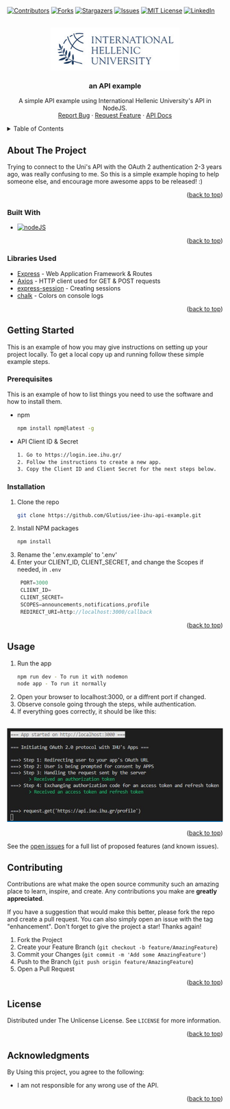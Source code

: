 
<a name="readme-top"></a>


<!-- PROJECT SHIELDS -->
[![Contributors][contributors-shield]][contributors-url]
[![Forks][forks-shield]][forks-url]
[![Stargazers][stars-shield]][stars-url]
[![Issues][issues-shield]][issues-url]
[![MIT License][license-shield]][license-url]
[![LinkedIn][linkedin-shield]][linkedin-url]



<!-- PROJECT LOGO -->
<br />
<div align="center">
  <a href="https://github.com/Glutius/iee-ihu-api-example">
    <img src="img/logo.jpg" alt="Logo" width="300" height="100">
  </a>

<h3 align="center">an API example</h3>

  <p align="center">
    A simple API example using International Hellenic University's API in NodeJS.
    <br />
    <a href="https://github.com/Glutius/iee-ihu-api-example/issues">Report Bug</a>
    ·
    <a href="https://github.com/Glutius/iee-ihu-api-example/issues">Request Feature</a>
    ·
    <a href="https://login.iee.ihu.gr/">API Docs</a>
  </p>
</div>



<!-- TABLE OF CONTENTS -->
<details>
  <summary>Table of Contents</summary>
  <ol>
    <li>
      <a href="#about-the-project">About The Project</a>
      <ul>
        <li><a href="#built-with">Built With</a></li>
        <li><a href="#libraries-used">Libraries Used</a></li>
      </ul>
    </li>
    <li>
      <a href="#getting-started">Getting Started</a>
      <ul>
        <li><a href="#prerequisites">Prerequisites</a></li>
        <li><a href="#installation">Installation</a></li>
      </ul>
    </li>
    <li><a href="#usage">Usage</a></li>
    <li><a href="#contributing">Contributing</a></li>
    <li><a href="#license">License</a></li>
    <li><a href="#acknowledgments">Acknowledgments</a></li>
  </ol>
</details>



<!-- ABOUT THE PROJECT -->
## About The Project

Trying to connect to the Uni's API with the OAuth 2 authentication 2-3 years ago, was really confusing to me.
So this is a simple example hoping to help someone else, and encourage more awesome apps to be released! :)
<!-- Here's a blank template to get started: To avoid retyping too much info. Do a search and replace with your text editor for the following: `github_username`, `repo_name`, `twitter_handle`, `linkedin_username`, `email_client`, `email`, `project_title`, `project_description` -->

<p align="right">(<a href="#readme-top">back to top</a>)</p>



### Built With

* [![nodeJS][nodeJS.org]][nodeJS-url]

<p align="right">(<a href="#readme-top">back to top</a>)</p>


### Libraries Used

* [Express](https://www.npmjs.com/package/express) - Web Application Framework & Routes
* [Axios](https://www.npmjs.com/package/axios) - HTTP client used for GET & POST requests
* [express-session](https://www.npmjs.com/package/express-session) - Creating sessions
* [chalk](https://www.npmjs.com/package/chalk) - Colors on console logs


<p align="right">(<a href="#readme-top">back to top</a>)</p>



<!-- GETTING STARTED -->
## Getting Started

This is an example of how you may give instructions on setting up your project locally.
To get a local copy up and running follow these simple example steps.

### Prerequisites

This is an example of how to list things you need to use the software and how to install them.
* npm
  ```sh
  npm install npm@latest -g
  ```

* API Client ID & Secret
  ```sh
  1. Go to https://login.iee.ihu.gr/
  2. Follow the instructions to create a new app.
  3. Copy the Client ID and Client Secret for the next steps below.
  ```

### Installation

1. Clone the repo
   ```sh
   git clone https://github.com/Glutius/iee-ihu-api-example.git
   ```
2. Install NPM packages
   ```sh
   npm install
   ```
3. Rename the '.env.example' to '.env'
3. Enter your CLIENT_ID, CLIENT_SECRET, and change the Scopes if needed, in `.env`
   ```js
	PORT=3000
	CLIENT_ID=
	CLIENT_SECRET=
	SCOPES=announcements,notifications,profile
	REDIRECT_URI=http://localhost:3000/callback
   ```

<p align="right">(<a href="#readme-top">back to top</a>)</p>



<!-- USAGE EXAMPLES -->
## Usage
1. Run the app
   ```sh
   npm run dev - To run it with nodemon
   node app - To run it normally
   ```
2. Open your browser to localhost:3000, or a diffrent port if changed.
3. Observe console going through the steps, while authentication.
4. If everything goes correctly, it should be like this:
<br>
<img src="img/usage.jpg" alt="Usage" >

<p align="right">(<a href="#readme-top">back to top</a>)</p>

See the [open issues](https://github.com/Glutius/iee-ihu-api-example/issues) for a full list of proposed features (and known issues).

<!-- CONTRIBUTING -->
## Contributing

Contributions are what make the open source community such an amazing place to learn, inspire, and create. Any contributions you make are **greatly appreciated**.

If you have a suggestion that would make this better, please fork the repo and create a pull request. You can also simply open an issue with the tag "enhancement".
Don't forget to give the project a star! Thanks again!

1. Fork the Project
2. Create your Feature Branch (`git checkout -b feature/AmazingFeature`)
3. Commit your Changes (`git commit -m 'Add some AmazingFeature'`)
4. Push to the Branch (`git push origin feature/AmazingFeature`)
5. Open a Pull Request

<p align="right">(<a href="#readme-top">back to top</a>)</p>



<!-- LICENSE -->
## License

Distributed under The Unlicense License. See `LICENSE` for more information.

<p align="right">(<a href="#readme-top">back to top</a>)</p>


<!-- ACKNOWLEDGMENTS -->
## Acknowledgments
By Using this project, you agree to the following:
* I am not responsible for any wrong use of the API.

<p align="right">(<a href="#readme-top">back to top</a>)</p>



<!-- MARKDOWN LINKS & IMAGES -->
<!-- https://www.markdownguide.org/basic-syntax/#reference-style-links -->
[contributors-shield]: https://img.shields.io/github/contributors/Glutius/iee-ihu-api-example.svg?style=for-the-badge
[contributors-url]: https://github.com/Glutius/iee-ihu-api-example/graphs/contributors
[forks-shield]: https://img.shields.io/github/forks/Glutius/iee-ihu-api-example.svg?style=for-the-badge
[forks-url]: https://github.com/Glutius/iee-ihu-api-example/network/members
[stars-shield]: https://img.shields.io/github/stars/Glutius/iee-ihu-api-example.svg?style=for-the-badge
[stars-url]: https://github.com/Glutius/iee-ihu-api-example/stargazers
[issues-shield]: https://img.shields.io/github/issues/Glutius/iee-ihu-api-example.svg?style=for-the-badge
[issues-url]: https://github.com/Glutius/iee-ihu-api-example/issues
[license-shield]: https://img.shields.io/github/license/Glutius/iee-ihu-api-example.svg?style=for-the-badge
[license-url]: https://github.com/Glutius/iee-ihu-api-example/blob/master/LICENSE.txt
[linkedin-shield]: https://img.shields.io/badge/-LinkedIn-black.svg?style=for-the-badge&logo=linkedin&colorB=555
[linkedin-url]: https://www.linkedin.com/in/alexandrosmagos/
[product-screenshot]: images/screenshot.png
[nodeJS.org]: https://img.shields.io/badge/node.js-6DA55F?style=for-the-badge&logo=node.js&logoColor=white
[nodeJS-url]: https://nodejs.org/
